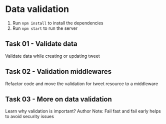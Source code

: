 # Data validation

1. Run `npm install` to install the dependencies
2. Run `npm start` to run the server

## Task 01 - Validate data

Validate data while creating or updating tweet

## Task 02 - Validation middlewares

Refactor code and move the validation for tweet resource to a middleware

## Task 03 - More on data validation

Learn why validation is important?
Author Note: Fail fast and fail early helps to avoid security issues

